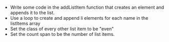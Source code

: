 * Write some code in the addListItem function that creates an element and appends it to the list.
* Use a loop to create and append li elements for each name in the listItems array
* Set the class of every other list item to be "even"
* Set the count span to be the number of list items.
